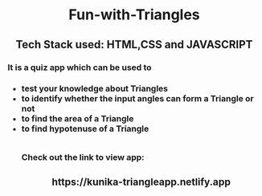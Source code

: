 <h1 align="center">Fun-with-Triangles</h1>
<h2 align='center'>Tech Stack used: HTML,CSS and JAVASCRIPT</h2>
<h3>It is a quiz app which can be used to<h3>
<ul>
<li>test your knowledge about Triangles</li>
<li> to identify whether the input angles can form a Triangle or not</li>
<li> to find the area of a Triangle</li>
<li>to find hypotenuse of a Triangle</li>
  <br>
<p>Check out the link to view app:<p>
<h3 align='center'>https://kunika-triangleapp.netlify.app</h3>
